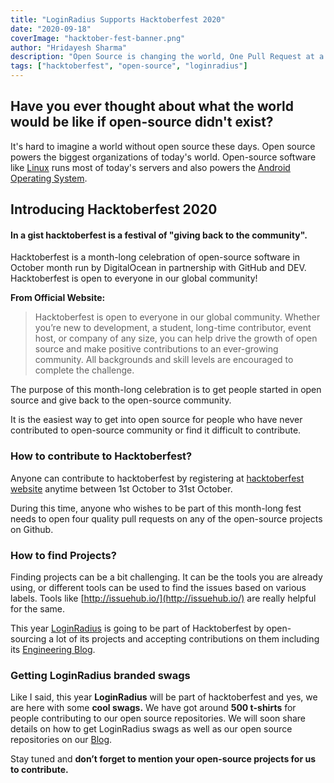 ```yaml
---
title: "LoginRadius Supports Hacktoberfest 2020"
date: "2020-09-18"
coverImage: "hacktober-fest-banner.png"
author: "Hridayesh Sharma"
description: "Open Source is changing the world, One Pull Request at a time. Join LoginRadius this year in supporting hacktoerbest 2020 by contributing to open source and get cool swags from LoginRadius"
tags: ["hacktoberfest", "open-source", "loginradius"]
---
```


## Have you ever thought about what the world would be like if open-source didn't exist?

It's hard to imagine a world without open source these days. Open source powers the biggest organizations of today's world. Open-source software like [Linux](https://en.wikipedia.org/wiki/Linux) runs most of today's servers and also powers the [Android Operating System](<https://en.wikipedia.org/wiki/Android_(operating_system)>).

## Introducing Hacktoberfest 2020

#### In a gist hacktoberfest is a festival of "giving back to the community".

Hacktoberfest is a month-long celebration of open-source software in October month run by DigitalOcean in partnership with GitHub and DEV. Hacktoberfest is open to everyone in our global community!

**From Official Website:**

> Hacktoberfest is open to everyone in our global community. Whether you’re new to development, a student, long-time contributor, event host, or company of any size, you can help drive the growth of open source and make positive contributions to an ever-growing community. All backgrounds and skill levels are encouraged to complete the challenge.

The purpose of this month-long celebration is to get people started in open source and give back to the open-source community.

It is the easiest way to get into open source for people who have never contributed to open-source community or find it difficult to contribute.

### How to contribute to Hacktoberfest?

Anyone can contribute to hacktoberfest by registering at [hacktoberfest website](https://hacktoberfest.digitalocean.com/) anytime between 1st October to 31st October.

During this time, anyone who wishes to be part of this month-long fest needs to open four quality pull requests on any of the open-source projects on Github.

### How to find Projects?

Finding projects can be a bit challenging. It can be the tools you are already using, or different tools can be used to find the issues based on various labels. Tools like [http://issuehub.io/](http://issuehub.io/) are really helpful for the same.

This year [LoginRadius](https://www.loginradius.com/) is going to be part of Hacktoberfest by open-sourcing a lot of its projects and accepting contributions on them including its [Engineering Blog](https://www.loginradius.com/engineering/blog).

### Getting LoginRadius branded swags

Like I said, this year **LoginRadius** will be part of hacktoberfest and yes, we are here with some **cool swags.** We have got around **500 t-shirts** for people contributing to our open source repositories. We will soon share details on how to get LoginRadius swags as well as our open source repositories on our [Blog](https://www.loginradius.com/engineering/blog).

Stay tuned and **don’t forget to mention your open-source projects for us to contribute.**
